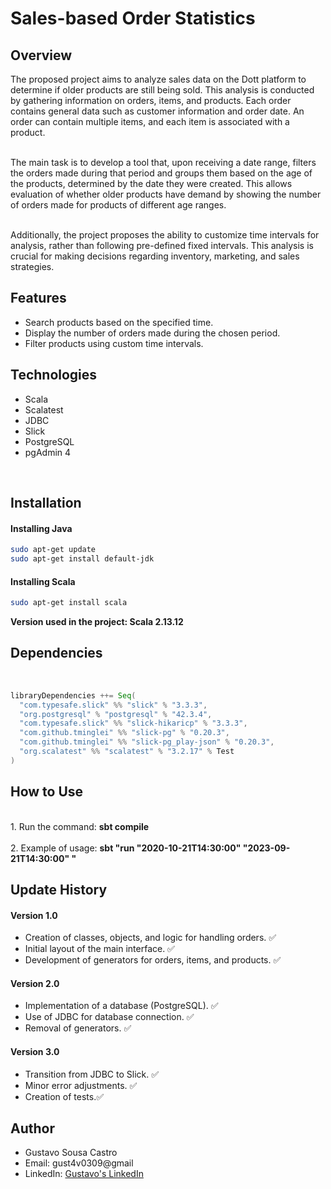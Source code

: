 <h1>Sales-based Order Statistics</h1>

<h2>Overview</h2>

The proposed project aims to analyze sales data on the Dott platform to determine if older products are still being sold. This analysis is conducted by gathering information on orders, items, and products. Each order contains general data such as customer information and order date. An order can contain multiple items, and each item is associated with a product. </br></br>

The main task is to develop a tool that, upon receiving a date range, filters the orders made during that period and groups them based on the age of the products, determined by the date they were created. This allows evaluation of whether older products have demand by showing the number of orders made for products of different age ranges. </br></br>

Additionally, the project proposes the ability to customize time intervals for analysis, rather than following pre-defined fixed intervals. This analysis is crucial for making decisions regarding inventory, marketing, and sales strategies.

<h2>Features</h2>

+ Search products based on the specified time.
+ Display the number of orders made during the chosen period.
+ Filter products using custom time intervals.


<h2>Technologies</h2>

+ Scala
+ Scalatest
+ JDBC
+ Slick
+ PostgreSQL
+ pgAdmin 4

</br>

<h2>Installation</h2>

<h4>Installing Java</h4>

```bash
sudo apt-get update
sudo apt-get install default-jdk
```


<h4>Installing Scala</h4>

```bash
sudo apt-get install scala
```

<strong>Version used in the project: Scala 2.13.12</strong>


<h2>Dependencies</h2></br>

```sbt
libraryDependencies ++= Seq(
  "com.typesafe.slick" %% "slick" % "3.3.3",
  "org.postgresql" % "postgresql" % "42.3.4",
  "com.typesafe.slick" %% "slick-hikaricp" % "3.3.3",
  "com.github.tminglei" %% "slick-pg" % "0.20.3",
  "com.github.tminglei" %% "slick-pg_play-json" % "0.20.3",
  "org.scalatest" %% "scalatest" % "3.2.17" % Test
)
```

<h2>How to Use</h2></br>
1. Run the command: <strong>sbt compile</strong> </br></br>
2. Example of usage: <strong>sbt "run "2020-10-21T14:30:00" "2023-09-21T14:30:00" "</strong>
</br>

<h2>Update History</h2>

<h4>Version 1.0</h4>

+ Creation of classes, objects, and logic for handling orders. ✅
+ Initial layout of the main interface. ✅
+ Development of generators for orders, items, and products. ✅
  
<h4>Version 2.0</h4>

+ Implementation of a database (PostgreSQL). ✅
+ Use of JDBC for database connection. ✅
+ Removal of generators. ✅
  
<h4>Version 3.0</h4>

+ Transition from JDBC to Slick. ✅
+ Minor error adjustments. ✅
+ Creation of tests.✅

<h2>Author</h2>

+ Gustavo Sousa Castro
+ Email: gust4v0309@gmail
+ LinkedIn: [Gustavo's LinkedIn](https://www.linkedin.com/in/gustavos-castro/)


